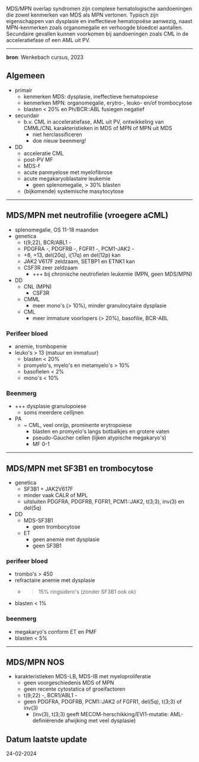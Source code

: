 MDS/MPN overlap syndromen zijn complexe hematologische aandoeningen die zowel kenmerken van MDS als MPN vertonen. Typisch zijn eigenschappen van dysplasie en ineffectieve hematopoëse aanwezig, naast MPN-kenmerken zoals organomegalie en verhoogde bloedcel aantallen. Secundaire gevallen kunnen voorkomen bij aandoeningen zoals CML in de acceleratiefase of een AML uit PV.
___
**bron**: Wenkebach cursus, 2023
## Algemeen
- primair
	- kenmerken MDS: dysplasie, ineffectieve hematopoiese
	- kenmerken MPN: organomegalie, erytro-, leuko- en/of trombocytose
	- blasten < 20% en Ph/BCR::ABL fusiegen negatief
- secundair
	- b.v. CML in acceleratiefase, AML uit PV, ontwikkeling van CMML/CNL karakteristieken in MDS of MPN of MPN uit MDS
		- niet herclassificeren
		- doe nieuw beenmerg!
- DD
	- acceleratie CML
	- post-PV MF
	- MDS-f
	- acute panmyelose met myelofibrose
	- acute megakaryoblastaire leukemie
		- geen splenomegalie, > 30% blasten
	- (bijkomende) systemische masytocytose
___
## MDS/MPN met neutrofilie (vroegere aCML)
- splenomegalie, OS 11-18 maanden
- genetica
	- t(9;22), BCR/ABL1 -
	- PDGFRA -, PDGFRB -, FGFR1 -, PCM1-JAK2 - 
	- +8, +13, del(20q), i(17q) en del(12p) kan
	- JAK2 V617F zeldzaam, SETBP1 en ETNK1 kan
	- CSF3R zeer zeldzaam
		- +++ bij chronische neutrofielen leukemie (MPN, geen MDS/MPN)
- DD
	- CNL (MPN)
		- CSF3R
	- CMML
		- meer mono's (> 10%), minder granulocytaire dysplasie
	- CML
		- meer immature voorlopers (> 20%), basofilie, BCR-ABL
### Perifeer bloed
- anemie, trombopenie
- leuko's > 13 (matuur en immatuur)
	- blasten < 20%
	- promyelo's, myelo's en metamyelo's > 10%
	- basofielen < 2%
	- mono's < 10%
### Beenmerg
- +++ dysplasie granulopoiese
	- soms meerdere cellijnen
- PA
	- ~ CML, veel onrijp, prominente erytropoiese
		- blasten en promyelo's langs botbalkjes en grotere vaten
		- pseudo-Gaucher cellen (lijken atypische megakaryo's)
		- MF 0-1
___
## MDS/MPN met SF3B1 en trombocytose
- genetica
	- SF3B1 + JAK2V617F 
	- minder vaak CALR of MPL
	- uitsluiten PDGFRA, PDGFRB, FGFR1, PCM1::JAK2, t(3;3), inv(3) en del(5q)
- DD
	- MDS-SF3B1
		- geen trombocytose
	- ET
		- geen anemie met dysplasie
		- geen SF3B1
### perifeer bloed
- trombo's > 450
- refractaire anemie met dysplasie 
	- >15% ringsidero's (zonder SF3B1 ook ok)
- blasten < 1%
### beenmerg
- megakaryo's conform ET en PMF
- blasten < 5%
___
## MDS/MPN NOS
- karakteristieken MDS-LB, MDS-IB met myeloproliferatie
	- geen voorgeschiedenis MDS of MPN
	- geen recente cytostatica of groeifactoren
	- t(9;22) -, BCR1/ABL1 -
	- geen PDGFRA, PDGFRB, PCM1::JAK2 of FGFR1, del(5q), t(3;3) of inv(3)
		- (inv(3), t(3;3) geeft MECOM-herschikking/EVI1-mutatie: AML-definiërende afwijking met veel dysplasie)
## Datum laatste update
24-02-2024